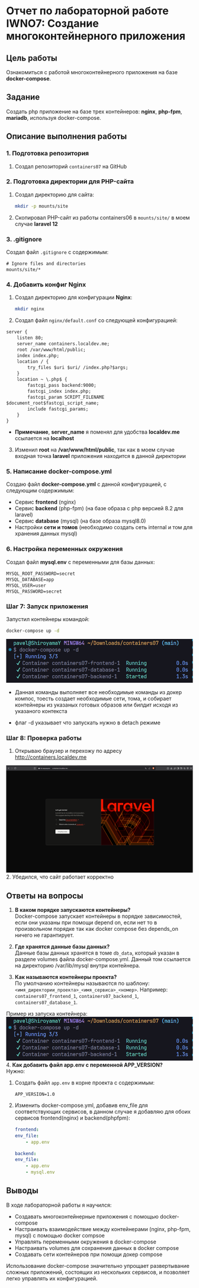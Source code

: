 # Отчет по лабораторной работе IWNO7: Создание многоконтейнерного приложения

## Цель работы
Ознакомиться с работой многоконтейнерного приложения на базе **docker-compose**.

## Задание
Создать php приложение на базе трех контейнеров: **nginx**, **php-fpm**, **mariadb**, используя docker-compose.

## Описание выполнения работы

### 1. Подготовка репозитория

1. Создал репозиторий `containers07` на GitHub

### 2. Подготовка директории для **PHP-сайта**

1. Создал директорию для сайта:
   ```bash
   mkdir -p mounts/site
   ```
2. Скопировал PHP-сайт из работы containers06 в `mounts/site/` в моем случае **laravel 12**

### 3. .gitignore

Создал файл `.gitignore` с содержимым:
```
# Ignore files and directories
mounts/site/*
```

### 4. Добавить конфиг **Nginx**

1. Создал директорию для конфигурации **Nginx**:
   ```bash
   mkdir nginx
   ```
2. Создал файл `nginx/default.conf` со следующей конфигурацией:
```
server {
    listen 80;
    server_name containers.localdev.me;
    root /var/www/html/public;
    index index.php;
    location / {
        try_files $uri $uri/ /index.php?$args;
    }
    location ~ \.php$ {
        fastcgi_pass backend:9000;
        fastcgi_index index.php;
        fastcgi_param SCRIPT_FILENAME $document_root$fastcgi_script_name;
        include fastcgi_params;
    }
}
```

- **Примечание**, **server_name** я поменял для удобства **localdev.me** ссылается на **localhost**

3. Изменил **root** на **/var/www/html/public**, так как в моем случае входная точка **laravel** приложения находится в данной директории

### 5. Написание **docker-compose.yml**

Создаю файл **docker-compose.yml** с данной конфигурацией, с следующим содержимым:

- Сервис **frontend** (nginx)
- Сервис **backend** (php-fpm) (на базе образа с php версией 8.2 для laravel)
- Сервис **database** (mysql) (на базе образа mysql8.0)
- Настройки **сети и томов** (необходимо создать сеть internal и том для хранения данных mysql)

### 6. Настройка переменных окружения

Создал файл **mysql.env** с переменными для базы данных:

```
MYSQL_ROOT_PASSWORD=secret
MYSQL_DATABASE=app
MYSQL_USER=user
MYSQL_PASSWORD=secret
```

### Шаг 7: Запуск приложения

Запустил контейнеры командой:

```bash
docker-compose up -d
```
![start-containers](images/start-containers.png)

- Данная команды выполняет все необходимые команды из докер компос, тоесть создает необходимые сети, тома, и собирает контейнеры из указаных готовых образов или билдит исходя из указаного контекста

- флаг -d указывает что запускать нужно в detach режиме

### Шаг 8: Проверка работы

1. Открываю браузер и перехожу по адресу http://containers.localdev.me

![open-laravel-app](images/open-laravel-app.png)
2. Убедился, что сайт работает корректно

## Ответы на вопросы

1. **В каком порядке запускаются контейнеры?**  
   Docker-compose запускает контейнеры в порядке зависимостей, если они указаны при помощи depend on, если нет то в произвольном порядке так как docker compose без depends_on ничего не гарантирует.

2. **Где хранятся данные базы данных?**  
   Данные базы данных хранятся в томе `db_data`, который указан в разделе volumes файла docker-compose.yml.  Данный том ссылается на директорию /var/lib/mysql внутри контейнера.

3. **Как называются контейнеры проекта?**  
   По умолчанию контейнеры называются по шаблону: `<имя_директории_проекта>_<имя_сервиса>_<номер>`. Например: `containers07_frontend_1`, `containers07_backend_1`, `containers07_database_1`.

Пример из запуска контейнера:
![](images/start-containers.png)
4. **Как добавить файл app.env с переменной APP_VERSION?**  
Нужно:

1. Создать файл `app.env` в корне проекта с содержимым:
    ```
    APP_VERSION=1.0
    ```

2. Изменить docker-compose.yml, добавив env_file для соответствующих сервисов, в данном случае я добавляю для обоих сервисов frontend(nginx) и backend(phpfpm):
    ```yaml
    frontend:
    env_file:
        - app.env
    ```

    ```yaml
    backend:
    env_file:
        - app.env
        - mysql.env
    ```

## Выводы
В ходе лабораторной работы я научился:

- Создавать многоконтейнерные приложения с помощью docker-compose
- Настраивать взаимодействие между контейнерами (nginx, php-fpm, mysql) c помощью docker compsoe
- Управлять переменными окружения в docker-compose
- Настраивать volumes для сохранения данных в docker compose
- Создавать сети контейнеров при помощи докер compose

Использование docker-compose значительно упрощает развертывание сложных приложений, состоящих из нескольких сервисов, и позволяет легко управлять их конфигурацией.